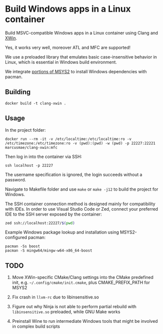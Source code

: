 # Build Windows apps in a Linux container

Build MSVC-compatible Windows apps in a Linux container using Clang and [XWin](https://github.com/Jake-Shadle/xwin).

Yes, it works very well, moreover ATL and MFC are supported!

We use a preloaded library that emulates basic case-insensitive behavior in Linux, which is essential in Windows build environment.

We integrate [portions of MSYS2](https://github.com/dmikushin/xwin-packages) to install Windows dependencies with pacman.


## Building

```
docker build -t clang-xwin .
```


## Usage

In the project folder:

```
docker run --rm -it -v /etc/localtime:/etc/localtime:ro -v /etc/timezone:/etc/timezone:ro -v (pwd):(pwd) -w (pwd) -p 22227:22221 marcusmae/clang-xwin:mfc
```

Then log in into the container via SSH:
 
```
ssh localhost -p 22227
```
 
The username specification is ignored, the login succeeds without a password.

Navigate to Makefile folder and use `make` or `make -j12` to build the project for Windows.

The SSH container connection method is designed mainly for compatibility with IDEs. In order to use Visual Studio Code or Zed, connect your preferred IDE to the SSH server exposed by the container:

```bash
zed ssh://localhost:22227/$(pwd)
```

Example Windows package lookup and installation using MSYS2-configured pacman:

```
pacman -Ss boost
pacman -S mingw64/mingw-w64-x86_64-boost
```

## TODO

1. Move XWin-specific CMake/Clang settings into the CMake predefined init, e.g. `~/.config/cmake/init.cmake`, plus CMAKE_PREFIX_PATH for MSYS2

2. Fix crash in `llvm-rc` due to libinsensitive.so

3. Figure out why Ninja is not able to perform partial rebuild with `libinsensitive.so` preloaded, while GNU Make works

4. Preinstall Wine to run intermediate Windows tools that might be involved in complex build scripts
